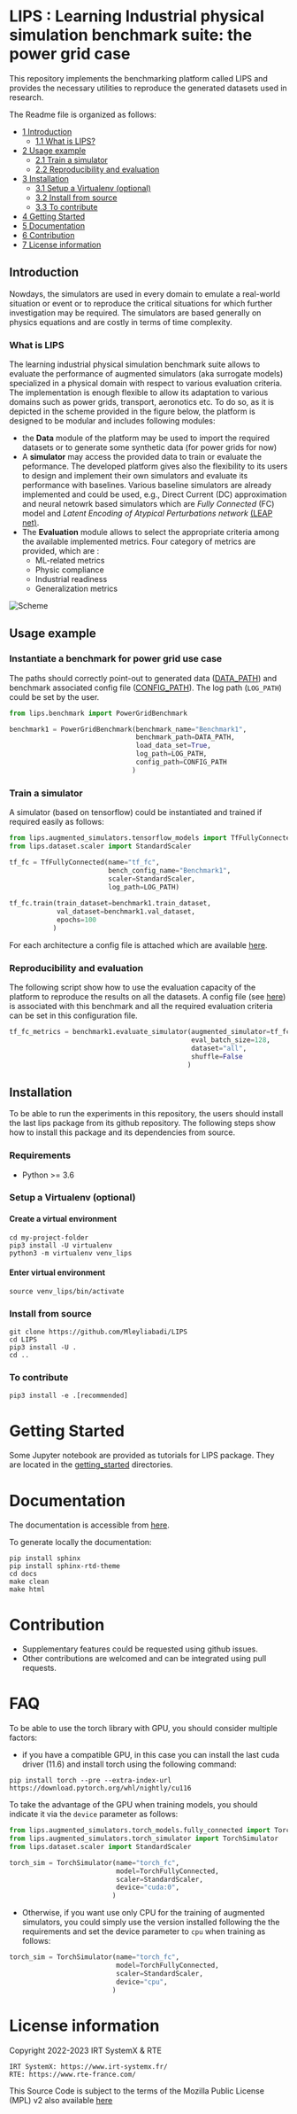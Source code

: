 # LIPS : Learning Industrial physical simulation benchmark suite: the power grid case
This repository implements the benchmarking platform called LIPS and provides the necessary utilities to reproduce the generated datasets used in research.

The Readme file is organized as follows:

*   [1 Introduction](#introduction)
    * [1.1 What is LIPS?](#what-is-lips)
*   [2 Usage example](#usage-example)
    * [2.1 Train a simulator](#train-a-simulator)
    * [2.2 Reproducibility and evaluation](#reproducibility-and-evaluation)  
*   [3 Installation](#installation)
    *   [3.1 Setup a Virtualenv (optional)](#setup-a-virtualenv-optional)
    *   [3.2 Install from source](#install-from-source)
    *   [3.3 To contribute](#to-contribute)
*   [4 Getting Started](#getting-started)
*   [5 Documentation](#documentation)
*   [6 Contribution](#contribution)
*   [7 License information](#license-information)

## Introduction
Nowdays, the simulators are used in every domain to emulate a real-world situation or event or to reproduce the critical situations for which further investigation may be required. The simulators are based generally on physics equations and are costly in terms of time complexity. 

### What is LIPS
The learning industrial physical simulation benchmark suite allows to evaluate the performance of augmented simulators (aka surrogate models) specialized in a physical domain with respect to various evaluation criteria. The implementation is enough flexible to allow its adaptation to various domains such as power grids, transport, aeronotics etc. To do so, as it is depicted in the scheme provided in the figure below, the platform is designed to be modular and includes following modules: 

- the **Data** module of the platform may be used to import the required datasets or to generate some synthetic data (for power grids for now) 
- A **simulator** may access the provided data to train or evaluate the peformance. The developed platform gives also the flexibility to its users to design and implement their own simulators and evaluate its performance with baselines. Various baseline simulators are already implemented and could be used, e.g., Direct Current (DC) approximation and neural netowrk based simulators which are _Fully Connected_ (FC) model and _Latent Encoding of Atypical Perturbations network_ [(LEAP net)](https://github.com/BDonnot/leap_net).
- The **Evaluation** module allows to select the appropriate criteria among the available implemented metrics. Four category of metrics are provided, which are : 
  - ML-related metrics 
  - Physic compliance
  - Industrial readiness
  - Generalization metrics 
  
![Scheme](./img/Benchmarking_scheme_v2.png)

## Usage example
### Instantiate a benchmark for power grid use case
The paths should correctly point-out to generated data ([DATA_PATH](https://github.com/Mleyliabadi/LIPS/tree/main/reference_data)) and benchmark associated config file ([CONFIG_PATH](https://github.com/Mleyliabadi/LIPS/blob/main/lips/config/conf.ini)). The log path (`LOG_PATH`) could be set by the user.

```python
from lips.benchmark import PowerGridBenchmark

benchmark1 = PowerGridBenchmark(benchmark_name="Benchmark1",
                                benchmark_path=DATA_PATH,
                                load_data_set=True,
                                log_path=LOG_PATH,
                                config_path=CONFIG_PATH
                               )
```
### Train a simulator
A simulator (based on tensorflow) could be instantiated and trained if required easily as follows:
```python
from lips.augmented_simulators.tensorflow_models import TfFullyConnected
from lips.dataset.scaler import StandardScaler

tf_fc = TfFullyConnected(name="tf_fc",
                         bench_config_name="Benchmark1",
                         scaler=StandardScaler,
                         log_path=LOG_PATH)
                           
tf_fc.train(train_dataset=benchmark1.train_dataset,
            val_dataset=benchmark1.val_dataset,
            epochs=100
           )

```
For each architecture a config file is attached which are available [here](https://github.com/Mleyliabadi/LIPS/tree/main/lips/augmented_simulators/configurations).
### Reproducibility and evaluation 
The following script show how to use the evaluation capacity of the platform to reproduce the results on all the datasets. A config file (see [here](https://github.com/Mleyliabadi/LIPS/blob/main/lips/config/conf.ini)) is associated with this benchmark and all the required evaluation criteria can be set in this configuration file. 

```Python
tf_fc_metrics = benchmark1.evaluate_simulator(augmented_simulator=tf_fc,
                                              eval_batch_size=128,
                                              dataset="all",
                                              shuffle=False
                                             )                  
```

## Installation
To be able to run the experiments in this repository, the users should install the last lips package from its github repository. The following steps show how to install this package and its dependencies from source.

### Requirements
- Python >= 3.6

### Setup a Virtualenv (optional)
#### Create a virtual environment

```commandline
cd my-project-folder
pip3 install -U virtualenv
python3 -m virtualenv venv_lips
```
#### Enter virtual environment
```commandline
source venv_lips/bin/activate
```

### Install from source
```commandline
git clone https://github.com/Mleyliabadi/LIPS
cd LIPS
pip3 install -U .
cd ..
```

### To contribute
```commandline
pip3 install -e .[recommended]
```

# Getting Started
Some Jupyter notebook are provided as tutorials for LIPS package. They are located in the 
[getting_started](getting_started) directories.   

# Documentation
The documentation is accessible from [here](https://lips.readthedocs.io/en/latest/index.html).

To generate locally the documentation:
```commandline
pip install sphinx
pip install sphinx-rtd-theme
cd docs
make clean
make html
```

# Contribution
* Supplementary features could be requested using github issues. 
* Other contributions are welcomed and can be integrated using pull requests.

# FAQ
To be able to use the torch library with GPU, you should consider multiple factors: 
* if you have a compatible GPU, in this case you can install the last cuda driver (11.6) and install torch using the following command:
```commandline
pip install torch --pre --extra-index-url https://download.pytorch.org/whl/nightly/cu116
```
To take the advantage of the GPU when training models, you should indicate it via the `device` parameter as follows:
```python
from lips.augmented_simulators.torch_models.fully_connected import TorchFullyConnected
from lips.augmented_simulators.torch_simulator import TorchSimulator
from lips.dataset.scaler import StandardScaler

torch_sim = TorchSimulator(name="torch_fc",
                           model=TorchFullyConnected,
                           scaler=StandardScaler,
                           device="cuda:0",
                          )
```

* Otherwise, if you want use only CPU for the training of augmented simulators, you could simply use the version installed following the the requirements and set the device parameter to `cpu` when training as follows:
```python
torch_sim = TorchSimulator(name="torch_fc",
                           model=TorchFullyConnected,
                           scaler=StandardScaler,
                           device="cpu",
                          )
```

# License information
Copyright 2022-2023 IRT SystemX & RTE

    IRT SystemX: https://www.irt-systemx.fr/
    RTE: https://www.rte-france.com/

This Source Code is subject to the terms of the Mozilla Public License (MPL) v2 also available 
[here](https://www.mozilla.org/en-US/MPL/2.0/)
